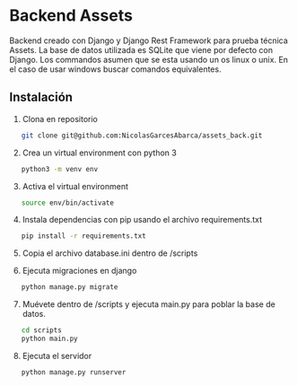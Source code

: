 # Backend Assets

Backend creado con Django y Django Rest Framework para prueba técnica Assets. La base de datos utilizada es SQLite que viene por defecto con Django. 
Los commandos asumen que se esta usando un os linux o unix. En el caso de usar windows buscar comandos equivalentes.

## Instalación

1. Clona en repositorio 
```bash
   git clone git@github.com:NicolasGarcesAbarca/assets_back.git
```
2. Crea un virtual environment con python 3
```bash
   python3 -m venv env
```
3. Activa el virtual environment
```bash
   source env/bin/activate
```
4. Instala dependencias con pip usando el archivo requirements.txt
```bash
   pip install -r requirements.txt
```
5. Copia el archivo database.ini dentro de /scripts

6. Ejecuta migraciones en django
```bash
   python manage.py migrate
```
7. Muévete dentro de /scripts y ejecuta main.py para poblar la base de datos.
```bash
   cd scripts
   python main.py
```
8. Ejecuta el servidor
```bash
   python manage.py runserver
```

